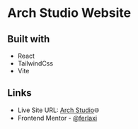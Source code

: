 # Arch Studio Website

## Built with

- React
- TailwindCss
- Vite

## Links
- Live Site URL: [Arch Studio]()🌐
- Frontend Mentor - [@ferlaxi](https://www.frontendmentor.io/profile/ferlaxi)
